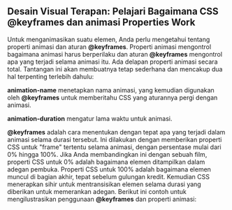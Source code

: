 ## Desain Visual Terapan: Pelajari Bagaimana CSS @keyframes dan animasi Properties Work

Untuk menganimasikan suatu elemen, Anda perlu mengetahui tentang properti animasi dan aturan **@keyframes**. Properti animasi mengontrol bagaimana animasi harus berperilaku dan aturan **@keyframes** mengontrol apa yang terjadi selama animasi itu. Ada delapan properti animasi secara total. Tantangan ini akan membuatnya tetap sederhana dan mencakup dua hal terpenting terlebih dahulu:

**animation-name** menetapkan nama animasi, yang kemudian digunakan oleh **@keyframes** untuk memberitahu CSS yang aturannya pergi dengan animasi.

**animation-duration** mengatur lama waktu untuk animasi.

**@keyframes** adalah cara menentukan dengan tepat apa yang terjadi dalam animasi selama durasi tersebut. Ini dilakukan dengan memberikan properti CSS untuk "frame" tertentu selama animasi, dengan persentase mulai dari 0% hingga 100%. Jika Anda membandingkan ini dengan sebuah film, properti CSS untuk 0% adalah bagaimana elemen ditampilkan dalam adegan pembuka. Properti CSS untuk 100% adalah bagaimana elemen muncul di bagian akhir, tepat sebelum gulungan kredit. Kemudian CSS menerapkan sihir untuk mentransisikan elemen selama durasi yang diberikan untuk memerankan adegan. Berikut ini contoh untuk mengilustrasikan penggunaan **@keyframes** dan properti animasi:

